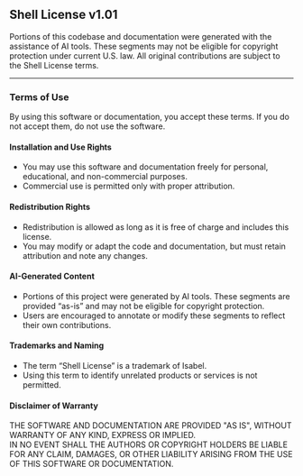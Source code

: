 ## Shell License v1.01

Portions of this codebase and documentation were generated with the assistance of AI tools. These segments may not be eligible for copyright protection under current U.S. law. All original contributions are subject to the Shell License terms.

---

### Terms of Use  
By using this software or documentation, you accept these terms. If you do not accept them, do not use the software.

#### Installation and Use Rights  
- You may use this software and documentation freely for personal, educational, and non-commercial purposes.  
- Commercial use is permitted only with proper attribution.

#### Redistribution Rights  
- Redistribution is allowed as long as it is free of charge and includes this license.  
- You may modify or adapt the code and documentation, but must retain attribution and note any changes.

#### AI-Generated Content  
- Portions of this project were generated by AI tools. These segments are provided “as-is” and may not be eligible for copyright protection.  
- Users are encouraged to annotate or modify these segments to reflect their own contributions.

#### Trademarks and Naming  
- The term “Shell License” is a trademark of Isabel.  
- Using this term to identify unrelated products or services is not permitted.

#### Disclaimer of Warranty  
THE SOFTWARE AND DOCUMENTATION ARE PROVIDED "AS IS", WITHOUT WARRANTY OF ANY KIND, EXPRESS OR IMPLIED.  
IN NO EVENT SHALL THE AUTHORS OR COPYRIGHT HOLDERS BE LIABLE FOR ANY CLAIM, DAMAGES, OR OTHER LIABILITY ARISING FROM THE USE OF THIS SOFTWARE OR DOCUMENTATION.